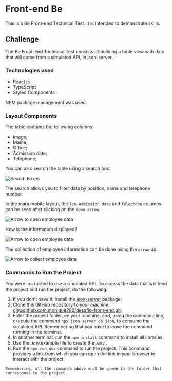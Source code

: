 # Front-end Be

This is a Be Front-end Technical Test. It is intended to demonstrate skills.

## Challenge

The Be Front-End Technical Test consists of building a table view with data that will come from a simulated API, in json-server.

### Technologies used

- React.js
- TypeScript
- Styled Components

NPM package management was used.

### Layout Components
The table contains the following columns:


- Image;
- Mame;
- Office;
- Admission date;
- Telephone;

You can also search the table using a search box.

![Search Boxes](https://i.imgur.com/s9CJHEv.png)

 The search allows you to filter data by position, name and telephone number.

In the mara mobile layout, the `Job`, `Admission date` and `Telephone` columns can be seen after clicking on the `down arrow`.

![Arrow to open employee data](https://i.imgur.com/GZNsxGr.png)

How is the information displayed?

![Arrow to open employee data](https://i.imgur.com/9gGnDvW.png)

The collection of employee information can be done using the `arrow` up.

![Arrow to collect employee data](https://i.imgur.com/RPPhag3.png)



### Commands to Run the Project
You were instructed to use a simulated API.
To access the data that will feed the project and run the project, do the following:

1. If you don't have it, install the [json-server](https://github.com/typicode/json-server) package;
2. Clone this GitHub repository to your machine: [git@github.com:monique282/desafio-front-end.git](https://github.com/BeMobile/desafio-front-end);
3. Enter the project folder, on your machine, and, using the command line, execute the command `npx json-server db.json`, to consume the simulated API. Remembering that you have to leave the command running in the terminal.
4. In another terminal, run the `npm install` command to install all libraries.
5. Use the .env.example file to create the .env .
6. Run the `npm run dev` command to run the project. This command provides a link from which you can open the link in your browser to interact with the project.

``````
Remembering, all the commands above must be given in the folder that corresponds to the project.
``````